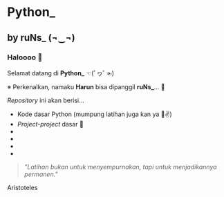 # Python_ 
## by ruNs_ (¬‿¬)
### Haloooo 👋

Selamat datang di <b>Python_</b> ☜(ﾟヮﾟ☜)

※ Perkenalkan, namaku <b>Harun</b> bisa dipanggil <b>ruNs_</b>... 🙌 
  
<i>Repository</i> ini akan berisi...
- Kode dasar Python (mumpung latihan juga kan ya 🤣✌)
- <i>Project-project</i> dasar 🔬
- 
-
-
-

> <i>"Latihan bukan untuk menyempurnakan, tapi untuk menjadikannya permanen."</i>

Aristoteles
